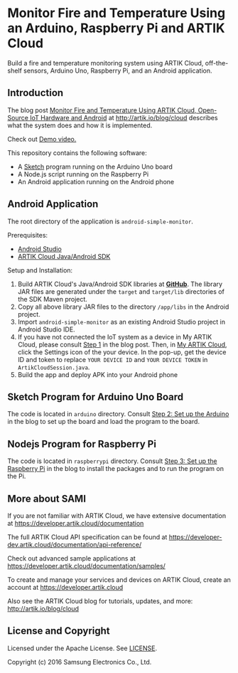 # Monitor Fire and Temperature Using an Arduino, Raspberry Pi and ARTIK Cloud

Build a fire and temperature monitoring system using ARTIK Cloud, off-the-shelf sensors, Arduino Uno, Raspberry Pi, and an Android application. 

Introduction
-------------

The blog post [Monitor Fire and Temperature Using ARTIK Cloud, Open-Source IoT Hardware and Android](https://www.artik.io/2016/05/monitor-fire-temperature-using-artik-cloud-open-source-iot-hardware-android/) at http://artik.io/blog/cloud describes what the system does and how it is implemented.

Check out [Demo video.](https://blog.samsungsami.io/development/iot/mobile/2015/08/27/monitor-fire-and-temperature-using-an-arduino-raspberry-pi-and-sami.html#demo-video)

This repository contains the following software:

 - A [Sketch](https://www.arduino.cc/en/Guide/Environment#toc2) program running on the Arduino Uno board
 - A Node.js script running on the Raspberry Pi
 - An Android application running on the Android phone

Android Application
-------------

The root directory of the application is `android-simple-monitor`.

Prerequisites:

 - <a href="http://developer.android.com/sdk/index.html" target="_blank">Android Studio</a>
 - <a href="https://github.com/artikcloud/artikcloud-java" target="_blank">ARTIK Cloud Java/Android SDK</a>

Setup and Installation:

 1. Build ARTIK Cloud's Java/Android SDK libraries at <a href="https://github.com/artikcloud/artikcloud-java" target="_blank">**GitHub**</a>. The library JAR files are generated under the `target` and `target/lib` directories of the SDK Maven project.
 2. Copy all above library JAR files to the directory `/app/libs` in the Android project.
 2. Import `android-simple-monitor` as an existing Android Studio project in Android Studio IDE.
 3. If you have not connected the IoT system as a device in My ARTIK Cloud, please consult [Step 1](//link_to_blog#step-1-connect-a-device-in-the-sami-user-portal) in the blog post. Then, in [My ARTIK Cloud](https://www.artik.cloud), click the Settings icon of the your device. In the pop-up, get the device ID and token to replace `YOUR DEVICE ID` and `YOUR DEVICE TOKEN` in `ArtikCloudSession.java`.
 4. Build the app and deploy APK into your Android phone

Sketch Program for Arduino Uno Board
-------------

The code is located in `arduino` directory. Consult [Step 2: Set up the Arduino](https://blog.samsungsami.io/development/iot/mobile/2015/08/27/monitor-fire-and-temperature-using-an-arduino-raspberry-pi-and-sami.html#step-2-set-up-the-arduino) in the blog to set up the board and load the program to the board.

Nodejs Program for Raspberry Pi
-------------

The code is located in `raspberrypi` directory. Consult [Step 3: Set up the Raspberry Pi](https://blog.samsungsami.io/development/iot/mobile/2015/08/27/monitor-fire-and-temperature-using-an-arduino-raspberry-pi-and-sami.html#step-3-set-up-the-raspberry-pi) in the blog to install the packages and to run the program on the Pi.

More about SAMI
---------------

If you are not familiar with ARTIK Cloud, we have extensive documentation at https://developer.artik.cloud/documentation

The full ARTIK Cloud API specification can be found at https://developer-dev.artik.cloud/documentation/api-reference/

Check out advanced sample applications at https://developer.artik.cloud/documentation/samples/

To create and manage your services and devices on ARTIK Cloud, create an account at https://developer.artik.cloud

Also see the ARTIK Cloud blog for tutorials, updates, and more: http://artik.io/blog/cloud

License and Copyright
---------------------

Licensed under the Apache License. See [LICENSE](https://github.com/artikcloud/sample-iot-MonitorFlameTemp/blob/master/LICENSE).

Copyright (c) 2016 Samsung Electronics Co., Ltd.
